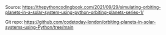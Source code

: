 Source:
https://thepythoncodingbook.com/2021/09/29/simulating-orbiting-planets-in-a-solar-system-using-python-orbiting-planets-series-1/

Git repo:
https://github.com/codetoday-london/orbiting-planets-in-solar-systems-using-Python/tree/main
